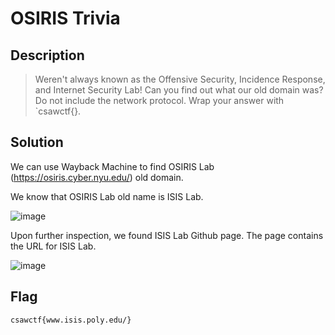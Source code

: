# OSIRIS Trivia

## Description
> Weren't always known as the Offensive Security, Incidence Response, and Internet Security Lab! Can you find out what our old domain was? Do not include the network protocol. Wrap your answer with `csawctf{}.

## Solution
We can use Wayback Machine to find OSIRIS Lab (https://osiris.cyber.nyu.edu/) old domain. 

We know that OSIRIS Lab old name is ISIS Lab. 

![image](https://github.com/user-attachments/assets/a5997612-9b5d-4b73-be77-c7b916dd01c2)

Upon further inspection, we found ISIS Lab Github page. The page contains the URL for ISIS Lab.

![image](https://github.com/user-attachments/assets/8193527c-729e-4d46-b99e-15bcaf12b456)

## Flag
```
csawctf{www.isis.poly.edu/}
```


